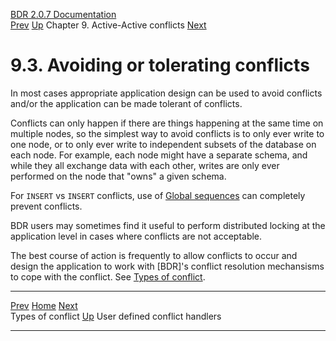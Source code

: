   [BDR 2.0.7 Documentation](README.md)                                                                                                        
  [Prev](conflicts-types.md "Types of conflict")   [Up](conflicts.md)    Chapter 9. Active-Active conflicts    [Next](conflicts-user-defined-handlers.md "User defined conflict handlers")  


# 9.3. Avoiding or tolerating conflicts

In most cases appropriate application design can be used to avoid
conflicts and/or the application can be made tolerant of conflicts.

Conflicts can only happen if there are things happening at the same time
on multiple nodes, so the simplest way to avoid conflicts is to only
ever write to one node, or to only ever write to independent subsets of
the database on each node. For example, each node might have a separate
schema, and while they all exchange data with each other, writes are
only ever performed on the node that \"owns\" a given schema.

For `INSERT` vs `INSERT` conflicts, use of [Global
sequences](global-sequences.md) can completely prevent conflicts.

BDR users may sometimes find it useful to perform distributed locking at
the application level in cases where conflicts are not acceptable.

The best course of action is frequently to allow conflicts to occur and
design the application to work with [BDR]\'s conflict
resolution mechansisms to cope with the conflict. See [Types of
conflict](conflicts-types.md).



  --------------------------------------------- ------------------------------------- -------------------------------------------------------------
  [Prev](conflicts-types.md)     [Home](README.md)     [Next](conflicts-user-defined-handlers.md)  
  Types of conflict                              [Up](conflicts.md)                                 User defined conflict handlers
  --------------------------------------------- ------------------------------------- -------------------------------------------------------------
